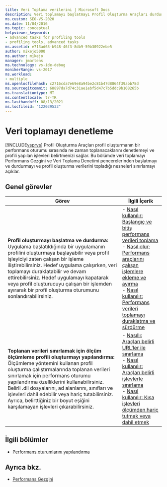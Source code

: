 ```yaml
---
title: Veri Toplama verilerini | Microsoft Docs
description: Veri toplamayı başlatmayı Profil Oluşturma Araçları durdurmayı ve profil oluşturma verilerini topladığı nesneleri sınırlamayı öğrenin. Bu makale genel bir bakış sağlar.
ms.custom: SEO-VS-2020
ms.date: 11/04/2016
ms.topic: conceptual
helpviewer_keywords:
- advanced tasks for profiling tools
- profiling tools, advanced tasks
ms.assetid: e713ad63-b948-46f3-8db9-59b30922ebe5
author: mikejo5000
ms.author: mikejo
manager: jmartens
ms.technology: vs-ide-debug
monikerRange: vs-2017
ms.workload:
- multiple
ms.openlocfilehash: c2716cda7e69e8a94be2c81b47d8864f39abb78d
ms.sourcegitcommit: 68897da7d74c31ae1ebf5d47c7b5ddc9b108265b
ms.translationtype: MT
ms.contentlocale: tr-TR
ms.lasthandoff: 08/13/2021
ms.locfileid: "122039533"
---
```

# <a name="control-data-collection"></a>Veri toplamayı denetleme
[!INCLUDE[vsprvs](../code-quality/includes/vsprvs_md.md)] Profil Oluşturma Araçları profil oluşturmanın bir performans oturumu sırasında ne zaman toplanacaklarını denetlemeyi ve profili yapılan işlevleri belirtmenizi sağlar. Bu bölümde veri toplamayı Performans Gezgini ve  Veri Toplama Denetimi  pencerelerinden başlatmayı ve durdurmayı ve profil oluşturma verilerini topladığı nesneleri sınırlamayı açıklar.

## <a name="common-tasks"></a>Genel görevler

|Görev|İlgili İçerik|
|----------|---------------------|
|**Profil oluşturmayı başlatma ve durdurma:** Uygulama başlatıldığında bir uygulamanın profilini oluşturmaya başlayabilir veya profil işleyiciyi zaten çalışan bir işleme iliştirebilirsiniz. Hedef uygulama çalışırken, veri toplamayı duraklatabilir ve devam ettirebilirsiniz. Hedef uygulamayı kapatarak veya profil oluşturucuyu çalışan bir işlemden ayırarak bir profil oluşturma oturumunu sonlandırabilirsiniz. |-   [Nasıl kullanılır: Başlangıç ve bitiş performans verileri toplama](../profiling/how-to-start-and-end-performance-data-collection.md)<br />-   [Nasıl olur: Performans araçlarını çalışan işlemlere ekleme ve ayırma](../profiling/how-to-attach-and-detach-performance-tools-to-running-processes.md)<br />-   [Nasıl kullanılır: Performans verileri toplamayı duraklatma ve sürdürme](../profiling/how-to-pause-and-resume-performance-data-collection.md)|
|**Toplanan verileri sınırlamak için ölçüm ölçümleme profili oluşturmayı yapılandırma:** Ölçümleme yöntemini kullanan profil oluşturma çalıştırmalarında toplanan verileri sınırlamak için performans oturumu yapılandırma özelliklerini kullanabilirsiniz. Belirli .dll dosyalarını, ad alanlarını, sınıfları ve işlevleri dahil edebilir veya hariç tutabilirsiniz. Ayrıca, belirttiğiniz bir boyut eşiğini karşılamayan işlevleri çıkarabilirsiniz.|-   [Nasıllı: Araçları belirli URL'ler ile sınırlama](../profiling/how-to-limit-instrumentation-to-specific-dlls.md)<br />-   [Nasıl kullanılır: Araçları belirli işlevlerle sınırlama](../profiling/how-to-limit-instrumentation-to-specific-functions.md)<br />-   [Nasıl kullanılır: Kısa işlevleri ölçümden hariç tutmak veya dahil etmek](../profiling/how-to-exclude-or-include-short-functions-from-instrumentation.md)|

## <a name="related-sections"></a>İlgili bölümler
- [Performans oturumlarını yapılandırma](../profiling/configuring-performance-sessions.md)

## <a name="see-also"></a>Ayrıca bkz.
- [Performans Gezgini](../profiling/performance-explorer.md)
